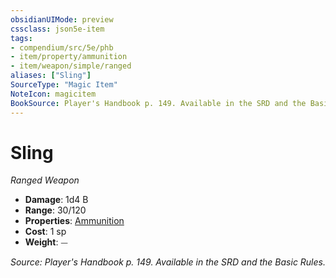 ```yaml
---
obsidianUIMode: preview
cssclass: json5e-item
tags:
- compendium/src/5e/phb
- item/property/ammunition
- item/weapon/simple/ranged
aliases: ["Sling"]
SourceType: "Magic Item"
NoteIcon: magicitem
BookSource: Player's Handbook p. 149. Available in the SRD and the Basic Rules.
---
```

# Sling
*Ranged Weapon*  

- **Damage**: 1d4 B
- **Range**: 30/120
- **Properties**: [Ammunition](/3-Mechanics/CLI/rules/item-properties.md#Ammunition)
- **Cost**: 1 sp
- **Weight**: ⏤

*Source: Player's Handbook p. 149. Available in the SRD and the Basic Rules.*